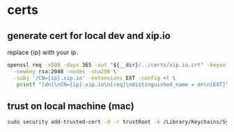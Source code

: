 # certs

## generate cert for local dev and xip.io

replace {ip} with your ip.

```bash
openssl req -x509 -days 365 -out "${__dir}/../certs/xip.io.crt" -keyout "${__dir}/../certs/xip.io.key" \
  -newkey rsa:2048 -nodes -sha256 \
  -subj '/CN={ip}.xip.io' -extensions EXT -config <( \
   printf "[dn]\nCN={ip}.xip.io\n[req]\ndistinguished_name = dn\n[EXT]\nsubjectAltName=DNS:*.{ip}.xip.io, DNS:{ip}.xip.io\nkeyUsage=digitalSignature\nextendedKeyUsage=serverAuth")  
```

## trust on local machine (mac)

```bash
sudo security add-trusted-cert -d -r trustRoot -k /Library/Keychains/System.keychain "xip.io.crt"
```
